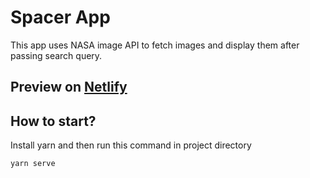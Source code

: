 # Spacer App
This app uses NASA image API to fetch images and display them after passing search query. 

## Preview on <a href="https://romantic-tereshkova-e2c494.netlify.com/" target="_blank">Netlify<a>

## How to start?
Install yarn and then run this command in project directory
```
yarn serve
```
